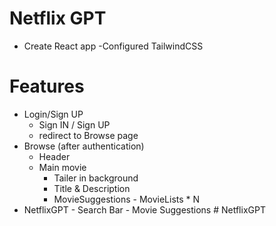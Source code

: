 # Netflix GPT 

- Create React app 
-Configured TailwindCSS 


# Features
- Login/Sign UP 
     - Sign IN / Sign UP 
     - redirect to Browse page 
- Browse (after authentication)
     - Header 
     - Main movie 
         - Tailer in background 
         - Title & Description 
         - MovieSuggestions 
               - MovieLists * N
- NetflixGPT 
         - Search Bar 
         - Movie Suggestions
#   N e t f l i x G P T  
 